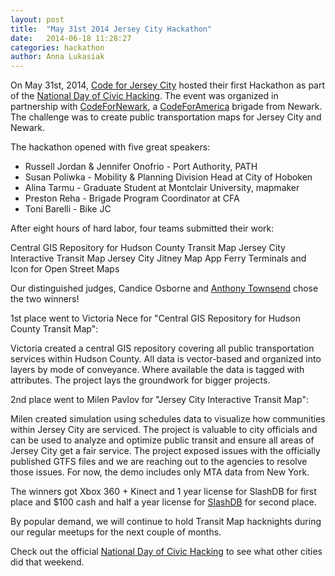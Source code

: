 ```yaml
---
layout: post
title:  "May 31st 2014 Jersey City Hackathon"
date:   2014-06-18 11:28:27
categories: hackathon
author: Anna Lukasiak
---
```


On May 31st, 2014, [Code for Jersey City][CodeForJC] hosted their first Hackathon as part of the [National Day of Civic Hacking][ndoch]. The event was organized in partnership with [CodeForNewark](https://codefornewark.org), a [CodeForAmerica][cfa] brigade from Newark.  The challenge was to create public transportation maps for Jersey City and Newark.

The hackathon opened with five great speakers:

* Russell Jordan & Jennifer Onofrio - Port Authority, PATH
* Susan Poliwka - Mobility & Planning Division Head at City of Hoboken
* Alina Tarmu - Graduate Student at Montclair University, mapmaker
* Preston Reha - Brigade Program Coordinator at CFA
* Toni Barelli - Bike JC

After eight hours of hard labor, four teams submitted their work:

Central GIS Repository for Hudson County Transit Map
Jersey City Interactive Transit Map
Jersey City Jitney Map App
Ferry Terminals and Icon for Open Street Maps

Our distinguished judges, Candice Osborne and [Anthony Townsend][Townsend] chose the two winners!

1st place went to Victoria Nece for "Central GIS Repository for Hudson County Transit Map":

Victoria created a central GIS repository covering all public transportation services within Hudson County.  All data is vector-based and organized into layers by mode of conveyance.  Where available the data is tagged with attributes.  The project lays the groundwork for bigger projects.
 
2nd place went to Milen Pavlov for "Jersey City Interactive Transit Map":

Milen created simulation using schedules data to visualize how communities within Jersey City are serviced.  The project is valuable to city officials and can be used to analyze and optimize public transit and ensure all areas of Jersey City get a fair service.  The project exposed issues with the officially published GTFS files and we are reaching out to the agencies to resolve those issues.  For now, the demo includes only MTA data from New York.

The winners got Xbox 360 + Kinect and 1 year license for SlashDB for first place and $100 cash and half a year license for [SlashDB][SlashDB] for second place.

By popular demand, we will continue to hold Transit Map hacknights during our regular meetups for the next couple of months.

Check out the official [National Day of Civic Hacking][ndoch] to see what other cities did that weekend.

[CodeForJC]: https://www.meetup.com/Code-For-Jersey-City/  
[ndoch]: https://codeforamerica.org/national-day-of-civic-hacking/ndoch-2021/ 
[cfa]: https://codeforamerica.org/
[Townsend]: https://anthonymobile.com/
[SlashDB]: https://www.slashdb.com/
